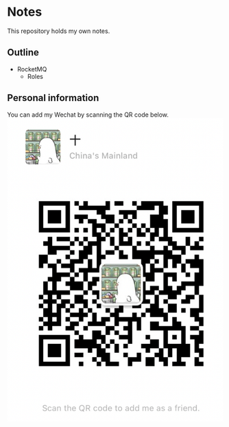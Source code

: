 # Notes

This repository holds my own notes.

## Outline

- RocketMQ
  - Roles

## Personal information

You can add my Wechat by scanning the QR code below.
![QRCode](./Images/QRcode.png)
